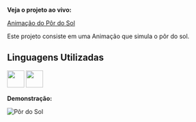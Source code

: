 **Veja o projeto ao vivo:**

[Animação do Pôr do Sol](https://ninja1375.github.io/Animacao-do-por-do-sol/)


Este projeto consiste em uma Animação que simula o  pôr do sol.

## Linguagens Utilizadas ##

<a href="https://programartudo.blogspot.com/2024/05/html-o-que-e-e-qual-sua-funcionalidade.html?m=1" target="_blank"><img loading="lazy" src="https://cdn.jsdelivr.net/gh/devicons/devicon/icons/html5/html5-original.svg" width="40" height="40"/></a> <a href="https://programartudo.blogspot.com/2024/05/css-significado-e-funcionalidade.html?m=1" target="_blank"><img loading="lazy" src="https://cdn.jsdelivr.net/gh/devicons/devicon/icons/css3/css3-original.svg" width="40" height="40"/></a>

**Demonstração:**

![Pôr do Sol](https://github.com/user-attachments/assets/5129064d-1c5e-4504-ad6b-36ee8b486370)

